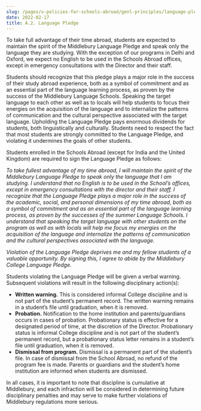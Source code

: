 ```yaml
---
slug: /pages/v-policies-for-schools-abroad/genl-principles/language-pledge
date: 2022-02-17
title: A.2. Language Pledge
---
```


To take full advantage of their time abroad, students are expected to maintain the spirit of the Middlebury Language Pledge and speak only the language they are studying. With the exception of our programs in Delhi and Oxford, we expect no English to be used in the Schools Abroad offices, except in emergency consultations with the Director and their staff. 

Students should recognize that this pledge plays a major role in the success of their study abroad experience, both as a symbol of commitment and as an essential part of the language learning process, as proven by the success of the Middlebury Language Schools. Speaking the target language to each other as well as to locals will help students to focus their energies on the acquisition of the language and to internalize the patterns of communication and the cultural perspective associated with the target language. Upholding the Language Pledge pays enormous dividends for students, both linguistically and culturally. Students need to respect the fact that most students are strongly committed to the Language Pledge, and violating it undermines the goals of other students.

Students enrolled in the Schools Abroad (except for India and the United Kingdom) are required to sign the Language Pledge as follows: 

_To take fullest advantage of my time abroad, I will maintain the spirit of the Middlebury Language Pledge to speak only the language that I am studying. I understand that no English is to be used in the School’s offices, except in emergency consultations with the director and their staff. I recognize that the Language Pledge plays a major role in the success of the academic, social, and personal dimensions of my time abroad, both as a symbol of commitment and as an essential part of the language learning process, as proven by the successes of the summer Language Schools. I understand that speaking the target language with other students on the program as well as with locals will help me focus my energies on the acquisition of the language and internalize the patterns of communication and the cultural perspectives associated with the language._ 

_Violation of the Language Pledge deprives me and my fellow students of a valuable opportunity. By signing this, I agree to abide by the Middlebury College Language Pledge._

Students violating the Language Pledge will be given a verbal warning. Subsequent violations will result in the following disciplinary action(s): 

* **Written warning.** This is considered informal College discipline and is not part of the student’s permanent record. The written warning remains in a student’s file until graduation, when it is removed.
* **Probation.** Notification to the home institution and parents/guardians occurs in cases of probation. Probationary status is effective for a designated period of time, at the discretion of the Director. Probationary status is informal College discipline and is not part of the student’s permanent record, but a probationary status letter remains in a student’s file until graduation, when it is removed.
* **Dismissal from program.** Dismissal is a permanent part of the student’s file. In case of dismissal from the School Abroad, no refund of the program fee is made. Parents or guardians and the student’s home institution are informed when students are dismissed.

In all cases, it is important to note that discipline is cumulative at Middlebury, and each infraction will be considered in determining future disciplinary penalties and may serve to make further violations of Middlebury regulations more serious.

